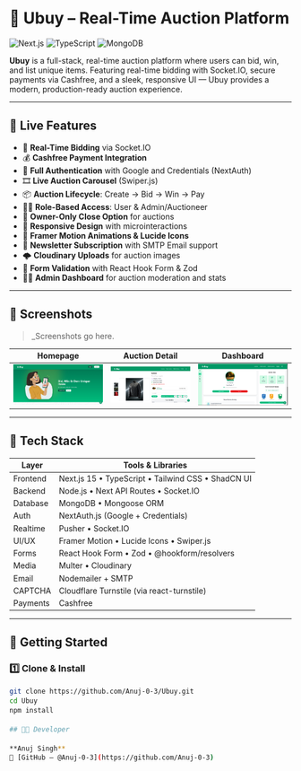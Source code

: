 # 🛒 Ubuy – Real-Time Auction Platform

![Next.js](https://img.shields.io/badge/Next.js-15.2.2-blue.svg)
![TypeScript](https://img.shields.io/badge/TypeScript-5.0+-blue.svg)
![MongoDB](https://img.shields.io/badge/Database-MongoDB-green.svg)


**Ubuy** is a full-stack, real-time auction platform where users can bid, win, and list unique items. Featuring real-time bidding with Socket.IO, secure payments via Cashfree, and a sleek, responsive UI — Ubuy provides a modern, production-ready auction experience.

---

## 🚀 Live Features

- 🔁 **Real-Time Bidding** via Socket.IO
- 💰 **Cashfree Payment Integration**
- 🔐 **Full Authentication** with Google and Credentials (NextAuth)
- 🎞️ **Live Auction Carousel** (Swiper.js)
- 📦 **Auction Lifecycle**: Create → Bid → Win → Pay
- 🧑‍💼 **Role-Based Access**: User & Admin/Auctioneer
- 🛑 **Owner-Only Close Option** for auctions
- 📲 **Responsive Design** with microinteractions
- 🎨 **Framer Motion Animations & Lucide Icons**
- 📧 **Newsletter Subscription** with SMTP Email support
- 🌩️ **Cloudinary Uploads** for auction images
- 🧠 **Form Validation** with React Hook Form & Zod
- 🧑‍💻 **Admin Dashboard** for auction moderation and stats

---

## 📸 Screenshots

> _Screenshots go here. 

| Homepage | Auction Detail | Dashboard |
|----------|----------------|-----------|
| ![Home](./screenshots/home.png) | ![Detail](./screenshots/detail.png) | ![Dashboard](./screenshots/dashboard.png) |

---

## 🧱 Tech Stack

| Layer       | Tools & Libraries                                      |
|-------------|--------------------------------------------------------|
| Frontend    | Next.js 15 • TypeScript • Tailwind CSS • ShadCN UI     |
| Backend     | Node.js • Next API Routes • Socket.IO                  |
| Database    | MongoDB • Mongoose ORM                                 |
| Auth        | NextAuth.js (Google + Credentials)                     |
| Realtime    | Pusher • Socket.IO                                     |
| UI/UX       | Framer Motion • Lucide Icons • Swiper.js               |
| Forms       | React Hook Form • Zod • @hookform/resolvers            |
| Media       | Multer • Cloudinary                                    |
| Email       | Nodemailer + SMTP                                      |
| CAPTCHA     | Cloudflare Turnstile (via react-turnstile)            |
| Payments    | Cashfree                                               |

---

## 🧪 Getting Started

### 1️⃣ Clone & Install

```bash
git clone https://github.com/Anuj-0-3/Ubuy.git
cd Ubuy
npm install

## 👨‍💻 Developer

**Anuj Singh**  
🔗 [GitHub – @Anuj-0-3](https://github.com/Anuj-0-3)